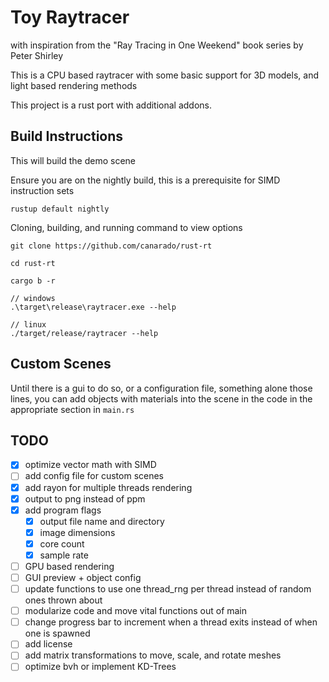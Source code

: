 # Toy Raytracer
with inspiration from the "Ray Tracing in One Weekend" book series by Peter Shirley  

This is a CPU based raytracer with some basic support for 3D models, and light based rendering methods  

This project is a rust port with additional addons.  

## Build Instructions
This will build the demo scene

Ensure you are on the nightly build, this is a prerequisite for SIMD instruction sets
```
rustup default nightly
```

Cloning, building, and running command to view options
```
git clone https://github.com/canarado/rust-rt

cd rust-rt

cargo b -r

// windows
.\target\release\raytracer.exe --help

// linux
./target/release/raytracer --help
```

## Custom Scenes
Until there is a gui to do so, or a configuration file, something alone those lines,
you can add objects with materials into the scene in the code in the appropriate section in `main.rs`

## TODO
- [x] optimize vector math with SIMD
- [ ] add config file for custom scenes
- [x] add rayon for multiple threads rendering
- [x] output to png instead of ppm
- [x] add program flags
    - [x] output file name and directory
    - [x] image dimensions
    - [x] core count
    - [x] sample rate
- [ ] GPU based rendering
- [ ] GUI preview + object config
- [ ] update functions to use one thread_rng per thread instead of random ones thrown about
- [ ] modularize code and move vital functions out of main
- [ ] change progress bar to increment when a thread exits instead of when one is spawned
- [ ] add license
- [ ] add matrix transformations to move, scale, and rotate meshes
- [ ] optimize bvh or implement KD-Trees